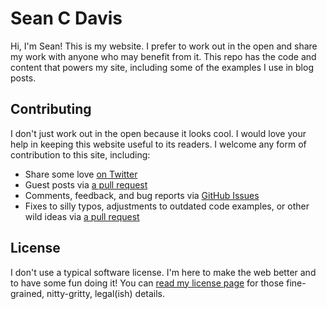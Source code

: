 # Sean C Davis

Hi, I'm Sean! This is my website. I prefer to work out in the open and share my work with anyone who may benefit from it. This repo has the code and content that powers my site, including some of the examples I use in blog posts.

## Contributing

I don't just work out in the open because it looks cool. I would love your help in keeping this website useful to its readers. I welcome any form of contribution to this site, including:

- Share some love [on Twitter](https://twitter.com/seancdavis29)
- Guest posts via [a pull request](https://github.com/seancdavis/seancdavis-com/pulls)
- Comments, feedback, and bug reports via [GitHub Issues](https://github.com/seancdavis/seancdavis-com/issues)
- Fixes to silly typos, adjustments to outdated code examples, or other wild ideas via [a pull request](https://github.com/seancdavis/seancdavis-com/pulls)

## License

I don't use a typical software license. I'm here to make the web better and to have some fun doing it! You can [read my license page](https://www.seancdavis.com/license/) for those fine-grained, nitty-gritty, legal(ish) details.
